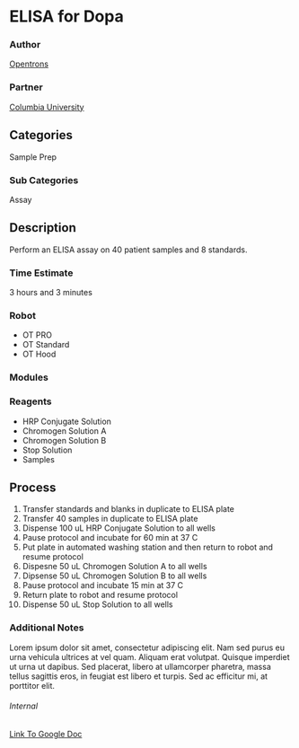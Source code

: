 # ELISA for Dopa

### Author
[Opentrons](url)

### Partner
[Columbia University](url)

## Categories
Sample Prep

### Sub Categories
Assay

## Description
Perform an ELISA assay on 40 patient samples and 8 standards.

### Time Estimate
3 hours and 3 minutes

### Robot
* OT PRO 
* OT Standard
* OT Hood

### Modules

### Reagents
* HRP Conjugate Solution
* Chromogen Solution A
* Chromogen Solution B
* Stop Solution
* Samples

## Process
1. Transfer standards and blanks in duplicate to ELISA plate
2. Transfer 40 samples in duplicate to ELISA plate
3. Dispense 100 uL HRP Conjugate Solution to all wells
4. Pause protocol and incubate for 60 min at 37 C
5. Put plate in automated washing station and then return to robot and resume protocol
6. Dispesne 50 uL Chromogen Solution A to all wells
7. Dipsense 50 uL Chromogen Solution B to all wells
8. Pause protocol and incubate 15 min at 37 C
9. Return plate to robot and resume protocol
10. Dispense 50 uL Stop Solution to all wells



### Additional Notes
Lorem ipsum dolor sit amet, consectetur adipiscing elit. Nam sed purus eu urna vehicula ultrices at vel quam. Aliquam erat volutpat. Quisque imperdiet ut urna ut dapibus. Sed placerat, libero at ullamcorper pharetra, massa tellus sagittis eros, in feugiat est libero et turpis. Sed ac efficitur mi, at porttitor elit.



###### Internal
[Link To Google Doc](https://docs.google.com/presentation/d/1T90uIaz3ci-UPK3x-OkrLX0x0_hDDQClusc5U2qAYWs/edit#slide=id.p7)